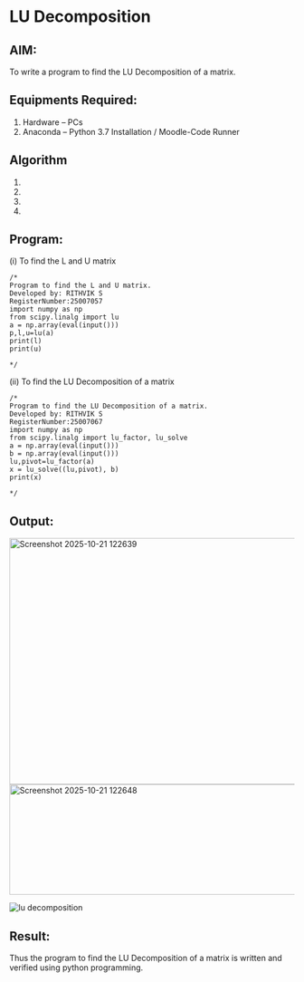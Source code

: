 # LU Decomposition 

## AIM:
To write a program to find the LU Decomposition of a matrix.

## Equipments Required:
1. Hardware – PCs
2. Anaconda – Python 3.7 Installation / Moodle-Code Runner

## Algorithm
1. 
2. 
3. 
4. 

## Program:
(i) To find the L and U matrix
```
/*
Program to find the L and U matrix.
Developed by: RITHVIK S 
RegisterNumber:25007057
import numpy as np
from scipy.linalg import lu
a = np.array(eval(input()))
p,l,u=lu(a)
print(l)
print(u)

*/
```
(ii) To find the LU Decomposition of a matrix
```
/*
Program to find the LU Decomposition of a matrix.
Developed by: RITHVIK S
RegisterNumber:25007067
import numpy as np
from scipy.linalg import lu_factor, lu_solve
a = np.array(eval(input()))
b = np.array(eval(input()))
lu,pivot=lu_factor(a)
x = lu_solve((lu,pivot), b)
print(x)

*/
```

## Output:
<img width="1178" height="435" alt="Screenshot 2025-10-21 122639" src="https://github.com/user-attachments/assets/66f4231b-07f8-4b47-9106-6c92b55b2226" />
<img width="861" height="195" alt="Screenshot 2025-10-21 122648" src="https://github.com/user-attachments/assets/a472f57d-35af-4474-b5a6-ffd49028c3d7" />


![lu decomposition]()


## Result:
Thus the program to find the LU Decomposition of a matrix is written and verified using python programming.

